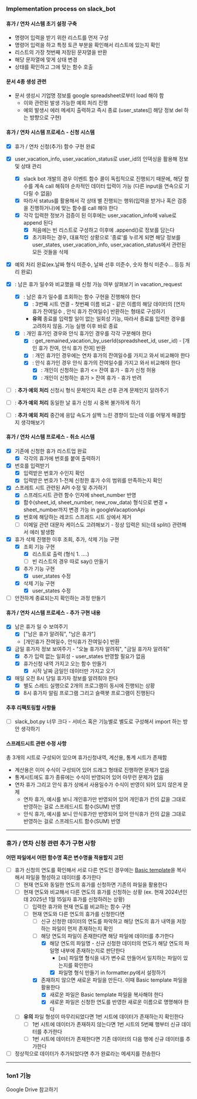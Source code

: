 ### Implementation process on slack_bot

#### 휴가 / 연차 시스템 초기 설정 구축

- 명령어 입력을 받기 위한 리스트를 먼저 구성
- 명령어 입력을 하고 특정 토큰 부분을 확인해서 리스트에 있는지 확인
- 리스트의 가장 첫번째 저장된 문자열을 반환
- 해당 문자열에 맞게 상태 변경
- 상태를 확인하고 그에 맞는 함수 호출

#### 문서 4종 생성 관련

- 문서 생성시 기업명 정보를 google spreadsheet로부터 load 해야 함
  - 이와 관련된 발생 가능한 예외 처리 진행
  - 예외 발생시 에러 메세지 출력하고 즉시 종료 (user_states[] 해당 정보 del 하는 방향으로 구현)

#### 휴가 / 연차 시스템 프로세스 - 신청 시스템 

- [x] 휴가 / 연차 신청(추가) 함수 구현 완료
- [x] user_vacation_info, user_vacation_status로 user_id의 인덱싱을 활용해 정보 및 상태 관리
  - [x] slack bot 개발의 경우 이벤트 함수 콜이 독립적으로 진행되기 때문에, 해당 함수를 계속 call 해줘야 순차적인 데이터 입력이 가능 (다른 input을 연속으로 기다릴 수 없음)
  - [x] 따라서 status를 활용해서 각 상태 별 진행되는 행위(입력을 받거나 혹은 검증을 진행하거나)에 맞는 함수를 call 해야 한다
  - [x] 각각 입력한 정보가 검증이 된 이후에는 user_vacation_info에 value로 append 된다
    - [x] 처음에는 빈 리스트로 구성하고 이후에 .append()로 정보를 담는다
    - [x] 초기화하는 경우, 대표적인 상황으로 '종료'를 누르게 되면 해당 정보를 user_states, user_vacation_info, user_vacation_status에서 관련된 모든 것들을 삭제
- [x] 예외 처리 완료(ex.날짜 형식 미준수, 날짜 선후 미준수, 숫자 형식 미준수... 등등 처리 완료)

- [x] : 남은 휴가 일수와 비교했을 때 신청 가능 여부 살펴보기 in vacation_request
  - [x] : 남은 휴가 일수를 조회하는 함수 구현을 진행해야 한다
    - [x] : 3번째 시트 연결 - 첫번째 이름 비교 - 같은 이름의 해당 데이터의 [연차 휴가 잔여일수 , 안식 휴가 잔여일수] 반환하는 형태로 구성하기
    - **유의** 종료를 입력할 일이 없는 일회성 기능, 따라서 종료를 입력한 경우를 고려하지 않음. 기능 실행 이후 바로 종료
  - [x] : 개인 휴가인 경우와 안식 휴가인 경우를 각각 구분해야 한다
    - [x] : get_remained_vacation_by_userId(spreadsheet_id, user_id) - [개인 휴가 잔여, 안식 휴가 잔여] 반환
    - [x] : 개인 휴가인 경우에는 연차 휴가의 잔여일수를 가지고 와서 비교해야 한다
    - [x] : 안식 휴가인 경우 안식 휴가의 잔여일수를 가지고 와서 비교해야 한다
      - [x] : 개인이 신청하는 휴가 <= 잔여 휴가 - 휴가 신청 허용
      - [x] : 개인이 신청하는 휴가 > 잔여 휴가 - 휴가 반려

- [ ] : **추가 예외 처리** 신청시 형식 문제인지 혹은 선후 관계 문제인지 알려주기
- [ ] : **추가 예외 처리** 동일한 날 휴가 신청 시 중복 불가하게 하기
- [ ] : **추가 예외 처리** 중간에 응답 속도가 살짝 느린 경향이 있는데 이를 어떻게 해결할 지 생각해보기

#### 휴가 / 연차 시스템 프로세스 - 취소 시스템 
- [x] 기존에 신청한 휴가 리스트업 완료
  - [x] 각각의 휴가에 번호를 붙여 출력하기
- [x] 번호를 입력받기
  - [x] 입력받은 번호가 수인지 확인
  - [x] 입력받은 번호가 1-전체 신청한 휴가 수의 범위를 만족하는지 확인
- [x] 스프레트 시트 관련된 API 수정 및 추가하기 
  - [x] 스프레드시트 관련 함수 인자에 sheet_number 반영
  - [x] 함수(sheet_id, sheet_number, new_row_data) 형식으로 변경 + sheet_number까지 변경 가능 in googleVacaptionApi
  - [x] 번호에 해당하는 레코드 스프레드 시트 상에서 제거
  - [ ] 이메일 관련 대문자 케이스도 고려해보기 - 정상 입력은 되는데 split() 관련해서 에러 발생함
- [x] 휴가 삭제 진행한 이후 조회, 추가, 삭제 기능 구현
  - [x] 조회 기능 구현
    - [x] 리스트로 출력 (형식 1. ....)
    - [ ] 빈 리스트의 경우 따로 say() 만들기
  - [x] 추가 기능 구현
    - [x] user_states 수정
  - [x] 삭제 기능 구현
    - [x] user_states 수정
- [ ] 안전하게 종료되는지 확인하는 과정 만들기 

#### 휴가 / 연차 시스템 프로세스 - 추가 구현 내용
- [x] 남은 휴가 일 수 보여주기
  - [x] ["남은 휴가 알려줘", "남은 휴가"]
  - [개인휴가 잔여일수, 안식휴가 잔여일수] 반환
- [x] 금일 휴가자 정보 보여주기 - "오늘 휴가자 알려줘", "금일 휴가자 알려줘"
  - [x] 추가 입력 없는 일회성 - user_states 반영할 필요가 없음
  - [x] 휴가신청 내역 가지고 오는 함수 만들기
    - [x] 시작 날짜 금일인 데이터만 가지고 오기
- [x] 매일 오전 8시 당일 휴가자 정보를 알려줘야 한다
  - [x] 별도 스레드 실행으로 2개의 프로그램이 동시에 진행되는 상황
  - [x] 8시 휴가자 알림 프로그램 그리고 슬랙봇 프로그램이 진행된다 

#### 추후 리팩토링할 사항들
- [ ] slack_bot.py 너무 크다 - 서비스 혹은 기능별로 별도로 구성해서 import 하는 방안 생각하기


#### 스프레드시트 관련 수정 사항

총 3개의 시트로 구성되어 있으며 휴가신청내역, 계산용, 통계 시트가 존재함
- 계산용은 이미 수식이 구성되어 있어 드래그 형태로 진행하면 문제가 없음
- 통계시트에도 휴가 종류에는 수식이 반영되어 있어 아무런 문제가 없음
- 연차 휴가 그리고 안식 휴가 상에서 사용일수가 수식이 반영이 되어 있지 않은게 문제
  - 연차 휴가, 예시를 보니 개인휴가만 반영되어 있어 개인휴가 칸의 값을 그대로 반영하는 걸로 스프레드시트 함수(SUM) 반영
  - 안식 휴가, 예시를 보니 안식휴가만 반영되어 있어 안식휴가 칸의 값을 그대로 반영하는 걸로 스프레드시트 함수(SUM) 반영
  
--- 

### 휴가 / 연차 신청 관련 추가 구현 사항

**어떤 파일에서 어떤 함수명 혹은 변수명을 적용할지 고민**

- [ ] 휴가 신청의 연도를 확인해서 서로 다른 연도인 경우에는 <u>Basic template</u>을 복사해서 파일을 형성하고 데이터를 추가한다
  - [ ] 현재 연도와 동일한 연도의 휴가를 신청하면 기존의 파일을 활용한다
  - [ ] 현재 연도와 비교해서 다른 연도의 휴가를 신청하는 상황 (ex. 현재 2024년인데 2025년 1월 15일자 휴가를 신청하려는 상황)
    - [ ] 입력한 휴가와 현재 연도를 비교하는 함수 구현
    - [ ] 현재 연도와 다른 연도의 휴가를 신청한다면
      - [ ] 신규 신청한 데이터의 연도를 파악하고 해당 연도의 휴가 내역을 저장하는 파일이 먼저 존재하는지 확인
      - [ ] 해당 연도의 파일이 존재한다면 해당 파일에 데이터를 추가한다
        - [x] 해당 연도의 파일명 - 신규 신청한 데이터의 연도가 해당 연도의 파일명 내부에 존재하는지로 판단한다
          - [xs] 파일명 형식을 내가 변수로 만들어서 일치하는 파일이 있는지를 확인한다
          - [x] 파일명 형식 만들기 in formatter.py에서 설정하기
      - [x] 존재하지 않으면 새로운 파일을 만든다. 이때 Basic template 파일을 활용한다
        - [x] 새로운 파일은 Basic template 파일을 복사해야 한다
        - [x] 새로운 파일은 신청한 연도를 반영한 새로운 이름으로 명명해야 한다
  - [ ] **유의** 파일 형성이 마무리되었다면 1번 시트에 데이터가 존재하는지 확인한다
    - [ ] 1번 시트에 데이터가 존재하지 않는다면 1번 시트의 5번째 행부터 신규 데이터를 추가한다
    - [ ] 1번 시트에 데이터가 존재한다면 기존 데이터의 다음 행에 신규 데이터를 추가한다
     
- [ ] 정상적으로 데이터가 추가되었다면 추가 완료라는 메세지를 전송한다

---

### 1on1 기능

Google Drive 참고하기